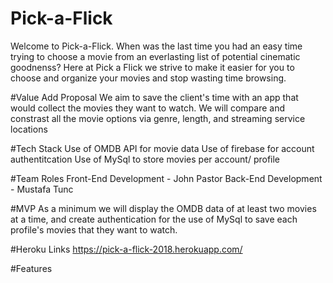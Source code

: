 # Pick-a-Flick

Welcome to Pick-a-Flick. When was the last time you had an easy time trying to choose a movie from an everlasting list of potential cinematic goodnenss? Here at Pick a Flick we strive to make it easier for you to choose and organize your movies and stop wasting time browsing.

#Value Add Proposal
We aim to save the client's time with an app that would collect the movies they want to watch.
We will compare and constrast all the movie options via genre, length, and streaming service locations

#Tech Stack
Use of OMDB API for movie data
Use of firebase for account authentitcation
Use of MySql to store movies per account/ profile

#Team Roles
Front-End Development - John Pastor
Back-End Development - Mustafa Tunc

#MVP
As a minimum we will display the OMDB data of at least two movies at a time, and create authentication for the use of MySql to save each profile's movies that they want to watch.

#Heroku Links
https://pick-a-flick-2018.herokuapp.com/

#Features